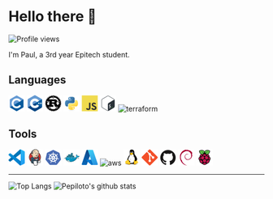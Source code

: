 # Hello there 👋
![Profile views](https://gpvc.arturio.dev/Pepiloto)

I'm Paul, a 3rd year Epitech student.

## Languages

<img alt="c" width="32px" src="https://raw.githubusercontent.com/devicons/devicon/master/icons/c/c-original.svg"> <img alt="cpp" width="32px" src="https://raw.githubusercontent.com/devicons/devicon/master/icons/cplusplus/cplusplus-original.svg"> <img alt="rust" width="32px" src="https://raw.githubusercontent.com/devicons/devicon/master/icons/rust/rust-plain.svg"> <img alt="python" width="32px" src="https://raw.githubusercontent.com/devicons/devicon/master/icons/python/python-original.svg"> <img alt="javascript" width="32px" src="https://raw.githubusercontent.com/devicons/devicon/master/icons/javascript/javascript-original.svg"> <img alt="bash" width="32px" src="https://raw.githubusercontent.com/devicons/devicon/master/icons/bash/bash-original.svg"> <img alt="terraform" width="32px" src="https://cdn.jsdelivr.net/gh/devicons/devicon/icons/terraform/terraform-original.svg"/>

## Tools

<img alt="vscode" width="32px" src="https://raw.githubusercontent.com/devicons/devicon/master/icons/vscode/vscode-original.svg"> <img alt="jenkins" width="32px" src="https://raw.githubusercontent.com/devicons/devicon/master/icons/jenkins/jenkins-original.svg"> <img alt="kubernetes" width="32px" src="https://raw.githubusercontent.com/devicons/devicon/master/icons/kubernetes/kubernetes-plain.svg"> <img alt="docker" width="32px" src="https://raw.githubusercontent.com/devicons/devicon/master/icons/docker/docker-original.svg"> <img alt="azure" width="32px" src="https://raw.githubusercontent.com/devicons/devicon/master/icons/azure/azure-original.svg">  <img alt="aws" width="32px" src="https://cdn.jsdelivr.net/gh/devicons/devicon/icons/amazonwebservices/amazonwebservices-original.svg"/> <img alt="linux" width="32px" src="https://raw.githubusercontent.com/devicons/devicon/master/icons/linux/linux-original.svg"> <img alt="git" width="32px" src="https://raw.githubusercontent.com/devicons/devicon/master/icons/git/git-original.svg"> <img alt="github" width="32px" src="https://raw.githubusercontent.com/devicons/devicon/master/icons/github/github-original.svg"> <img alt="debian" width="32px" src="https://raw.githubusercontent.com/devicons/devicon/master/icons/debian/debian-original.svg"> <img alt="raspberrypi" width="32px" src="https://raw.githubusercontent.com/devicons/devicon/master/icons/raspberrypi/raspberrypi-original.svg">

---

![Top Langs](https://github-readme-stats.vercel.app/api/top-langs/?username=Pepiloto&layout=compact&langs_count=10&theme=dark)
![Pepiloto's github stats](https://github-readme-stats.vercel.app/api?username=Pepiloto&count_private=true&show_icons=true&theme=dark&include_all_commits=true)
